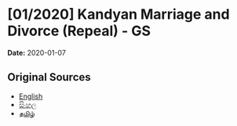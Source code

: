 # [01/2020] Kandyan Marriage and Divorce (Repeal) - GS

**Date:** 2020-01-07

## Original Sources

- [English](https://documents.gov.lk/view/bills/2020/1/01-2020_E.pdf)
- [සිංහල](https://documents.gov.lk/view/bills/2020/1/01-2020_S.pdf)
- [தமிழ்](https://documents.gov.lk/view/bills/2020/1/01-2020_T.pdf)
